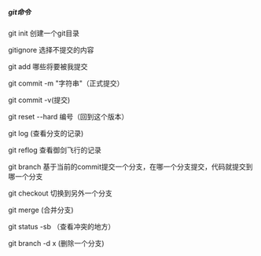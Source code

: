 ##### git命令

git init 创建一个git目录

gitignore 选择不提交的内容

git add 哪些将要被我提交

git commit -m "字符串"（正式提交）

git commit -v(提交)

git reset --hard 编号（回到这个版本）

git log (查看分支的记录)

git  reflog 查看御剑飞行的记录

git branch 基于当前的commit提交一个分支，在哪一个分支提交，代码就提交到哪一个分支

git checkout 切换到另外一个分支

git merge (合并分支)

git status -sb （查看冲突的地方）

git branch -d x  (删除一个分支)



 